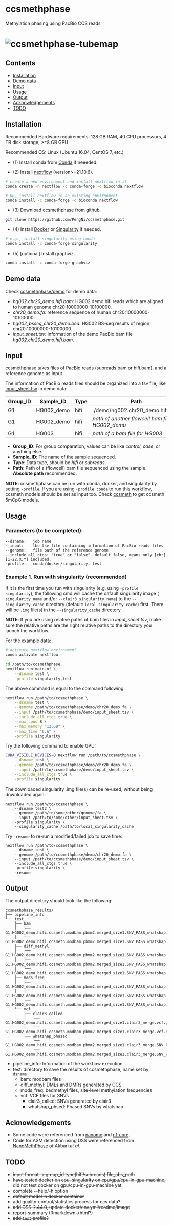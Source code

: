 # ccsmethphase

Methylation phasing using PacBio CCS reads

# ![ccsmethphase-tubemap](docs/imgs/ccsmethphase-tubemap.png)


## Contents
* [Installation](#Installation)
* [Demo data](#Demo-data)
* [Input](#Input)
* [Usage](#Usage)
* [Output](#Output)
* [Acknowledgements](#Acknowledgements)
* [TODO](#TODO)


## Installation

Recommended Hardware requirements: 128 GB RAM, 40 CPU processors, 4 TB disk storage, >=8 GB GPU 

Recommended OS: Linux (Ubuntu 16.04, CentOS 7, etc.)

- (1) Install conda from [Conda](https://docs.conda.io/projects/conda/en/latest/user-guide/install/linux.html) if neeeded.

- (2) Install [nextflow](https://www.nextflow.io/) (version>=21.10.6).

```sh
# create a new environment and install nextflow in it
conda create -n nextflow -c conda-forge -c bioconda nextflow

# OR, install nextflow in an existing environment
conda install -c conda-forge -c bioconda nextflow
```

- (3) Download ccsmethphase from github.

```sh
git clone https://github.com/PengNi/ccsmethphase.git
```

- (4) Install [Docker](https://docs.docker.com/engine/install/) or [Singularity](https://docs.sylabs.io/guides/3.0/user-guide/) if needed.

```sh
# e.g., install singularity using conda
conda install -c conda-forge singularity 
```

- (5) [optional] Install graphviz.

```sh
conda install -c conda-forge graphviz
```


## Demo data
Check [ccsmethphase/demo](/demo) for demo data:
  - _hg002.chr20_demo.hifi.bam_: HG002 demo hifi reads which are aligned to human genome chr20:10000000-10100000.
  - _chr20_demo.fa_: reference sequence of human chr20:10000000-10100000.
  - _hg002_bsseq_chr20_demo.bed_: HG002 BS-seq results of region chr20:10000000-10100000.
  - _input_sheet.tsv_: Information of the demo PacBio bam file _hg002.chr20_demo.hifi.bam_.


## Input
ccsmethphase takes files of PacBio reads (subreads.bam or hifi.bam), and a reference genome as input.

The information of PacBio reads files should be organized into a tsv file, like [input_sheet.tsv](/demo/input_sheet.tsv) in demo data:

| Group_ID | Sample_ID | Type | Path |
| -------- | --------- | ---- | ---- |
| G1       | HG002_demo | hifi | ./demo/hg002.chr20_demo.hifi.bam |
| G1       | HG002_demo | hifi | _path of another flowcell bam file for HG002_demo_ |
| G1       | HG003 | hifi | _path of a bam file for HG003_ |

- **Group_ID**: For group comparation, values can be like _control_, _case_, or anything else.
- **Sample_ID**: The name of the sample sequenced.
- **Type**: Data type, should be _hifi_ or _subreads_.
- **Path**: Path of a (flowcell) bam file sequenced using the sample. **Absolute path** recommended.

**NOTE**: ccsmethphase can be run with conda, docker, and singularity by setting `-profile`. If you are using `-profile conda` to run this workflow, ccsmeth models should be set as input too. Check [ccsmeth](https://github.com/PengNi/ccsmeth) to get ccsmeth 5mCpG models.


## Usage
### Parameters (to be completed):
```text
--dsname:   job name
--input:    the tsv file containing information of PacBio reads files
--genome:   file path of the reference genome
--include_all_ctgs: "true" or "false". default false, means only [chr][1-22,X,Y] included.
-profile:   conda/docker/singularity, test
```

### Example 1. Run with singularity (recommended)

If it is the first time you run with singularity (e.g. using `-profile singularity`), the following cmd will cache the dafault singularity image (`--singularity_name` and/or `--clair3_singularity_name`) to the `--singularity_cache` directory (default: `local_singularity_cache`) first. There will be `.img` file(s) in the `--singularity_cache` directory.

**NOTE**: If you are using relative paths of bam files in _input_sheet.tsv_, make sure the relative paths are the right relative paths to the directory you launch the workflow.

For the example data:
```sh
# activate nextflow environment
conda activate nextflow

cd /path/to/ccsmethphase
nextflow run main.nf \
    --dsname test \
    -profile singularity,test
```

The above command is equal to the command following:
```sh
nextflow run /path/to/ccsmethphase \
    --dsname test \
    --genome /path/to/ccsmethphase/demo/chr20_demo.fa \
    --input /path/to/ccsmethphase/demo/input_sheet.tsv \
    --include_all_ctgs true \
    --max_cpus 8 \
    --max_memory "12.GB" \
    --max_time "6.h" \
    -profile singularity
```

Try the following command to enable GPU:
```sh
CUDA_VISIBLE_DEVICES=0 nextflow run /path/to/ccsmethphase \
    --dsname test \
    --genome /path/to/ccsmethphase/demo/chr20_demo.fa \
    --input /path/to/ccsmethphase/demo/input_sheet.tsv \
    --include_all_ctgs true \
    -profile singularity
```

The downloaded singularity .img file(s) can be re-used, without being downloaded again:
```shell
nextflow run /path/to/ccsmethphase \
    --dsname test2 \
    --genome /path/to/some/other/genome/fa \
    --input /path/to/some/other/input_sheet.tsv \
    -profile singularity \
    --singularity_cache /path/to/local_singularity_cache
```

Try `-resume` to re-run a modified/failed job to save time:
```shell
nextflow run /path/to/ccsmethphase \
    --dsname test \
    --genome /path/to/ccsmethphase/demo/chr20_demo.fa \
    --input /path/to/ccsmethphase/demo/input_sheet.tsv \
    --include_all_ctgs true \
    -profile singularity \
    -resume
```


## Output
The output directory should look like the following:
```text
ccsmethphase_results/
├── pipeline_info
└── test
    ├── bam
    │   ├── G1.HG002_demo.hifi.ccsmeth.modbam.pbmm2.merged_size1.SNV_PASS_whatshap.bam
    │   └── G1.HG002_demo.hifi.ccsmeth.modbam.pbmm2.merged_size1.SNV_PASS_whatshap.bam.bai
    ├── diff_methyl
    │   ├── G1.HG002_demo.hifi.ccsmeth.modbam.pbmm2.merged_size1.SNV_PASS_whatshap.freq.aggregate.hp_callDML.txt
    │   ├── G1.HG002_demo.hifi.ccsmeth.modbam.pbmm2.merged_size1.SNV_PASS_whatshap.freq.aggregate.hp_callDMR.autosomes_cf0.2.bed
    │   └── G1.HG002_demo.hifi.ccsmeth.modbam.pbmm2.merged_size1.SNV_PASS_whatshap.freq.aggregate.hp_callDMR.txt
    ├── mods_freq
    │   ├── G1.HG002_demo.hifi.ccsmeth.modbam.pbmm2.merged_size1.SNV_PASS_whatshap.freq.aggregate.all.bed
    │   ├── G1.HG002_demo.hifi.ccsmeth.modbam.pbmm2.merged_size1.SNV_PASS_whatshap.freq.aggregate.hp1.bed
    │   └── G1.HG002_demo.hifi.ccsmeth.modbam.pbmm2.merged_size1.SNV_PASS_whatshap.freq.aggregate.hp2.bed
    └── vcf
        ├── clair3_called
        │   ├── G1.HG002_demo.hifi.ccsmeth.modbam.pbmm2.merged_size1.clair3_merge.vcf.gz
        │   └── G1.HG002_demo.hifi.ccsmeth.modbam.pbmm2.merged_size1.clair3_merge.vcf.gz.tbi
        └── whatshap_phased
            ├── G1.HG002_demo.hifi.ccsmeth.modbam.pbmm2.merged_size1.clair3_merge.SNV_PASS_whatshap.vcf.gz
            └── G1.HG002_demo.hifi.ccsmeth.modbam.pbmm2.merged_size1.clair3_merge.SNV_PASS_whatshap.vcf.gz.tbi
```
- pipeline_info: Information of the workflow execution
- test: directory to save the results of ccsmethphase, name set by `--dsname`
  - bam: modbam files
  - diff_methyl: DMLs and DMRs generated by CCS
  - mods_freq: bedmethyl files, site-level methylation frequencies
  - vcf: VCF files for SNVs
    - clair3_called: SNVs generated by clair3
    - whatshap_phsed: Phased SNVs by whatshap


## Acknowledgements
  - Some code were referenced from [nanome](https://github.com/TheJacksonLaboratory/nanome) and [nf-core](https://github.com/nf-core).
  - Code for ASM detection using DSS were referenced from [NanoMethPhase](https://github.com/vahidAK/NanoMethPhase) of Akbari _et al._


## TODO
  - ~~input format -> group_id    type(hifi/subreads)    file_abs_path~~
  - ~~have tested docker on cpu, singularity on cpu/gpu/cpu-in-gpu-machine;~~ did not test docker on gpu/cpu-in-gpu-machine yet
  - complete --help/-h option
  - ~~default model in docker container~~
  - add quality-control/statistics process for ccs data?
  - ~~add DSS-2.44.0, update docker/env.yml/readme/image~~
  - report-summary (Rmarkdown->html?)
  - ~~add `test` profile?~~

